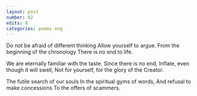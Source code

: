 ```yaml
---
layout: post
number: 82
edits: 8
categories: poems eng
---
```


Do not be afraid of different thinking
Allow yourself to argue.
From the beginning of the chronology
There is no end to life. 

We are eternally familiar with the taste.
Since there is no end,
Inflate, even though it will swell,
Not for yourself, for the glory of the Creator. 

The futile search of our souls
In the spiritual gyms of words,
And refusal to make concessions
To the offers of scammers.

